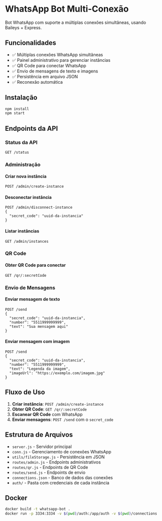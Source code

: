 # WhatsApp Bot Multi-Conexão

Bot WhatsApp com suporte a múltiplas conexões simultâneas, usando Baileys + Express.

## Funcionalidades

- ✅ Múltiplas conexões WhatsApp simultâneas
- ✅ Painel administrativo para gerenciar instâncias
- ✅ QR Code para conectar WhatsApp
- ✅ Envio de mensagens de texto e imagens
- ✅ Persistência em arquivo JSON
- ✅ Reconexão automática

## Instalação

```bash
npm install
npm start
```

## Endpoints da API

### Status da API
```
GET /status
```

### Administração

#### Criar nova instância
```
POST /admin/create-instance
```

#### Desconectar instância
```
POST /admin/disconnect-instance
{
  "secret_code": "uuid-da-instancia"
}
```

#### Listar instâncias
```
GET /admin/instances
```

### QR Code

#### Obter QR Code para conectar
```
GET /qr/:secretCode
```

### Envio de Mensagens

#### Enviar mensagem de texto
```
POST /send
{
  "secret_code": "uuid-da-instancia",
  "number": "5511999999999",
  "text": "Sua mensagem aqui"
}
```

#### Enviar mensagem com imagem
```
POST /send
{
  "secret_code": "uuid-da-instancia",
  "number": "5511999999999",
  "text": "Legenda da imagem",
  "imageUrl": "https://exemplo.com/imagem.jpg"
}
```

## Fluxo de Uso

1. **Criar instância**: `POST /admin/create-instance`
2. **Obter QR Code**: `GET /qr/:secretCode`
3. **Escanear QR Code** com WhatsApp
4. **Enviar mensagens**: `POST /send` com o `secret_code`

## Estrutura de Arquivos

- `server.js` - Servidor principal
- `conn.js` - Gerenciamento de conexões WhatsApp
- `utils/fileStorage.js` - Persistência em JSON
- `routes/admin.js` - Endpoints administrativos
- `routes/qr.js` - Endpoints de QR Code
- `routes/send.js` - Endpoints de envio
- `connections.json` - Banco de dados das conexões
- `auth/` - Pasta com credenciais de cada instância

## Docker

```bash
docker build -t whatsapp-bot .
docker run -p 3334:3334 -v $(pwd)/auth:/app/auth -v $(pwd)/connections.json:/app/connections.json whatsapp-bot
```
